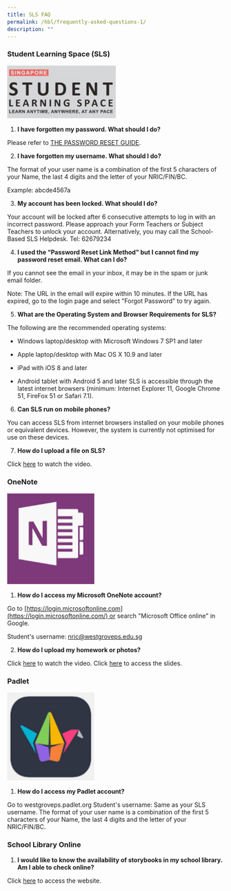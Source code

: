 ```yaml
---
title: SLS FAQ
permalink: /hbl/frequently-asked-questions-1/
description: ""
---
```

### Student Learning Space (SLS)

<img src="/images/Until%202022_Pictures/SLS%20Logo.jpg" 
     style="width:50%">
		 
1. **I have forgotten my password. What should I do?**

Please refer to [THE PASSWORD RESET GUIDE](https://static.learning.moe.edu.sg/UserGuide/login-troubleshooting/student-forgot-password.html).

2. **I have forgotten my username. What should I do?**

The format of your user name is a combination of the first 5 characters of your Name, the last 4 digits and the letter of your NRIC/FIN/BC.

Example: abcde4567a

3. **My account has been locked. What should I do?**

Your account will be locked after 6 consecutive attempts to log in with an incorrect password. Please approach your Form Teachers or Subject Teachers to unlock your account. Alternatively, you may call the School-Based SLS Helpdesk. Tel: 62679234

4. **I used the “Password Reset Link Method” but I cannot find my password reset email. What can I do?** 

If you cannot see the email in your inbox, it may be in the spam or junk email folder.

Note: The URL in the email will expire within 10 minutes. If the URL has expired, go to the login page and select "Forgot Password" to try again.

5. **What are the Operating System and Browser Requirements for SLS?**

The following are the recommended operating systems:

* Windows laptop/desktop with Microsoft Windows 7 SP1 and later

* Apple laptop/desktop with Mac OS X 10.9 and later

* iPad with iOS 8 and later

* Android tablet with Android 5 and later SLS is accessible through the latest internet browsers (minimum: Internet Explorer 11, Google Chrome 51, FireFox 51 or Safari 7.1).

6. **Can SLS run on mobile phones?**

You can access SLS from internet browsers installed on your mobile phones or equivalent devices. However, the system is currently not optimised for use on these devices.

7. **How do I upload a file on SLS?**

Click [here](https://www.youtube.com/watch?v=2chhMdVbEmw&feature=youtu.be) to watch the video.

### OneNote

<img src="/images/Until%202022_Pictures/onenote.png" 
     style="width:40%">
		 
1. **How do I access my Microsoft OneNote account?**

Go to [https://login.microsoftonline.com](https://login.microsoftonline.com/) or search "Microsoft Office online" in Google. 

Student's username: nric@westgroveps.edu.sg  
  

2. **How do I upload my homework or photos?**

Click [here](https://www.loom.com/share/ef68e855b8a248f9899104bfccf5f132) to watch the video. Click [here](/files/How%20to%20upload%20work%20on%20OneNote.pdf) to access the slides.

### Padlet

<img src="/images/Until%202022_Pictures/padlet.png" 
     style="width:40%">
		 
1. **How do I access my Padlet account?**

Go to westgroveps.padlet.org Student's username: Same as your SLS username. The format of your user name is a combination of the first 5 characters of your Name, the last 4 digits and the letter of your NRIC/FIN/BC.

### School Library Online

1. **I would like to know the availability of storybooks in my school library. Am I able to check online?**            

Click [here](https://schoolibrary.spydus.com.sg/WestGrovePri/cgi-bin/spydus.exe/MSGTRN/WPAC/HOME) to access the website.